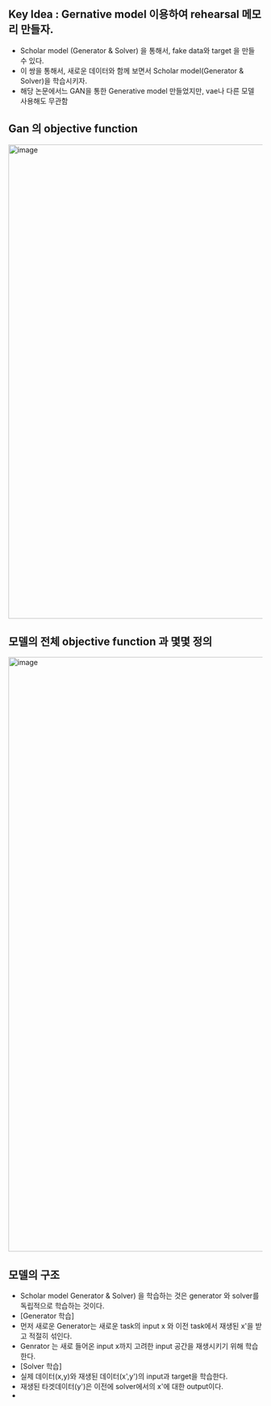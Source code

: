 ## Key Idea : Gernative model 이용하여 rehearsal 메모리 만들자.

- Scholar model (Generator & Solver) 을 통해서, fake data와 target 을 만들 수 있다.
- 이 쌍을 통해서, 새로운 데이터와 함께 보면서 Scholar model(Generator & Solver)을 학습시키자.
- 해당 논문에서느 GAN을 통한 Generative model 만들었지만, vae나 다른 모델 사용해도 무관함

## Gan 의 objective function
<img width="941" alt="image" src="https://user-images.githubusercontent.com/98244339/162859571-5090b60f-961d-462f-be8e-ae986f6c72a7.png">

## 모델의 전체 objective function 과 몇몇 정의
<img width="1180" alt="image" src="https://user-images.githubusercontent.com/98244339/162860500-14bee04b-fcff-4392-9724-bd3ba58f015d.png">

## 모델의 구조

- Scholar model Generator & Solver) 을 학습하는 것은 generator 와 solver를 독립적으로 학습하는 것이다.
- [Generator 학습]
- 먼저 새로운 Generator는 새로운 task의 input x 와 이전 task에서 재생된 x'을 받고 적절히 섞인다.
- Genrator 는 새로 들어온 input x까지 고려한 input 공간을 재생시키기 위해 학습한다.
- [Solver 학습]
- 실제 데이터(x,y)와 재생된 데이터(x',y')의 input과 target을 학습한다.
- 재생된 타겟데이터(y')은 이전에 solver에서의 x'에 대한 output이다.
- 


